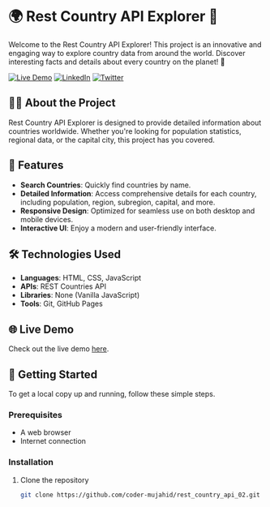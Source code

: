 # 🌍 Rest Country API Explorer 🚀

Welcome to the Rest Country API Explorer! This project is an innovative and engaging way to explore country data from around the world. Discover interesting facts and details about every country on the planet! 🌟

[![Live Demo](https://img.shields.io/badge/Explore-Live%20Demo-brightgreen)](https://coder-mujahid.github.io/rest_country_api_02/)
[![LinkedIn](https://img.shields.io/badge/Connect%20on-LinkedIn-blue)](https://www.linkedin.com/in/coder-mujahid/)
[![Twitter](https://img.shields.io/badge/Follow%20on-Twitter-%231DA1F2)](https://twitter.com/coder_mujahid)


## 🧑‍💻 About the Project

Rest Country API Explorer is designed to provide detailed information about countries worldwide. Whether you're looking for population statistics, regional data, or the capital city, this project has you covered.

## 🚀 Features

- **Search Countries**: Quickly find countries by name.
- **Detailed Information**: Access comprehensive details for each country, including population, region, subregion, capital, and more.
- **Responsive Design**: Optimized for seamless use on both desktop and mobile devices.
- **Interactive UI**: Enjoy a modern and user-friendly interface.

## 🛠️ Technologies Used

- **Languages**: HTML, CSS, JavaScript
- **APIs**: REST Countries API
- **Libraries**: None (Vanilla JavaScript)
- **Tools**: Git, GitHub Pages

## 🌐 Live Demo

Check out the live demo [here](https://coder-mujahid.github.io/rest_country_api_02/).

## 📖 Getting Started

To get a local copy up and running, follow these simple steps.

### Prerequisites

- A web browser
- Internet connection

### Installation

1. Clone the repository
   ```sh
   git clone https://github.com/coder-mujahid/rest_country_api_02.git
